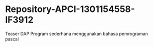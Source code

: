 # Repository-APCI-1301154558-IF3912
Teaser DAP
Program sederhana menggunakan bahasa pemrograman pascal

